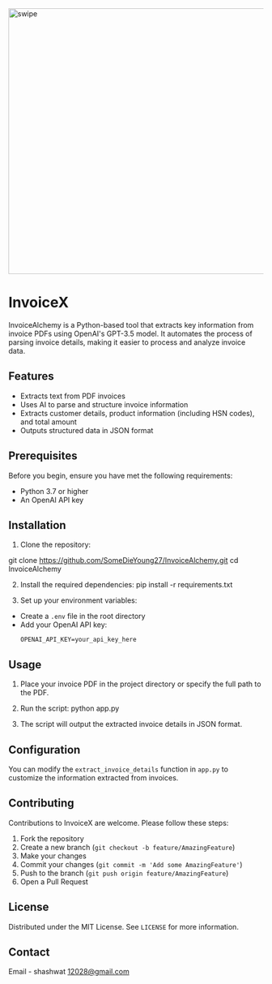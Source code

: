 <img width="524" alt="swipe" src="https://github.com/user-attachments/assets/b69811d1-c3f4-45a3-9199-91ca263cd3a6">







# InvoiceX

InvoiceAlchemy is a Python-based tool that extracts key information from invoice PDFs using OpenAI's GPT-3.5 model. It automates the process of parsing invoice details, making it easier to process and analyze invoice data.

## Features

- Extracts text from PDF invoices
- Uses AI to parse and structure invoice information
- Extracts customer details, product information (including HSN codes), and total amount
- Outputs structured data in JSON format

## Prerequisites

Before you begin, ensure you have met the following requirements:

- Python 3.7 or higher
- An OpenAI API key

## Installation

1. Clone the repository:
   
 git clone https://github.com/SomeDieYoung27/InvoiceAlchemy.git
 cd InvoiceAlchemy

2. Install the required dependencies:
   pip install -r requirements.txt

3. Set up your environment variables:
- Create a `.env` file in the root directory
- Add your OpenAI API key:
  ```
  OPENAI_API_KEY=your_api_key_here
  ```

 ## Usage

 1. Place your invoice PDF in the project directory or specify the full path to the PDF.

 2. Run the script:
    python app.py

3. The script will output the extracted invoice details in JSON format.

## Configuration

You can modify the `extract_invoice_details` function in `app.py` to customize the information extracted from invoices.

## Contributing

Contributions to InvoiceX are welcome. Please follow these steps:

1. Fork the repository
2. Create a new branch (`git checkout -b feature/AmazingFeature`)
3. Make your changes
4. Commit your changes (`git commit -m 'Add some AmazingFeature'`)
5. Push to the branch (`git push origin feature/AmazingFeature`)
6. Open a Pull Request

## License

Distributed under the MIT License. See `LICENSE` for more information.

## Contact

Email - shashwat 12028@gmail.com
